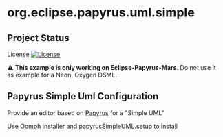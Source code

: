 org.eclipse.papyrus.uml.simple
==============================

## Project Status 
License [![License](https://img.shields.io/badge/license-EPL-blue.svg)](https://www.eclipse.org/legal/epl-v10.html)

:warning: **This example is only working on Eclipse-Papyrus-Mars**. Do not use it as example for a Neon, Oxygen DSML.

## Papyrus Simple Uml Configuration

Provide an editor based on [Papyrus] for a "Simple UML" 


Use [Oomph] installer and papyrusSimpleUML.setup to install 

[Papyrus]:http://www.eclipse.org/papyrus/
[Oomph]:http://wiki.eclipse.org/Eclipse_Oomph_Installer
